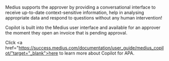 Medius supports the approver by providing a conversational interface to receive up-to-date context-sensitive information, help in analysing appropriate data and respond to questions without any human intervention! 

Copilot is built into the Medius user interface and available for an approver the moment they open an invoice that is pending approval.

Click <a href="https://success.medius.com/documentation/user_guide/medius_copilot/"target="_blank">here</a> to learn more about Copilot for APA.

<ActivateModule deploymentTask="Activate_Copilot_for_APA_in_Test"/>
